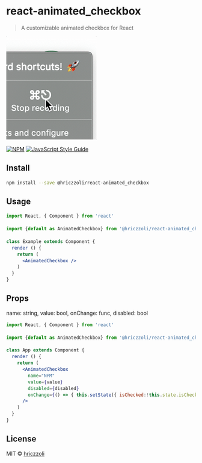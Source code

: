 # react-animated_checkbox

> A customizable animated checkbox for React

![Preview of checkbox](checkbox.gif)

[![NPM](https://img.shields.io/npm/v/react-animated_checkbox.svg)](https://www.npmjs.com/package/react-animated_checkbox) [![JavaScript Style Guide](https://img.shields.io/badge/code_style-standard-brightgreen.svg)](https://standardjs.com)

## Install

```bash
npm install --save @hriczzoli/react-animated_checkbox
```

## Usage

```jsx
import React, { Component } from 'react'

import {default as AnimatedCheckbox} from '@hriczzoli/react-animated_checkbox'

class Example extends Component {
  render () {
    return (
      <AnimatedCheckbox />
    )
  }
}
```

## Props

name: string,
value: bool,
onChange: func,
disabled: bool

```jsx
import React, { Component } from 'react'

import {default as AnimatedCheckbox} from '@hriczzoli/react-animated_checkbox'

class App extends Component {
  render () {
    return (
      <AnimatedCheckbox
        name="NPM"
        value={value}
        disabled={disabled}
        onChange={() => { this.setState({ isChecked:!this.state.isChecked })}}
      />
    )
  }
}

```


## License

MIT © [hriczzoli](https://github.com/hriczzoli)
